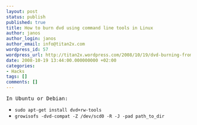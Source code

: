 ```yaml
---
layout: post
status: publish
published: true
title: How to burn dvd using command line tools in Linux
author: janos
author_login: janos
author_email: info@titan2x.com
wordpress_id: 57
wordpress_url: http://titan2x.wordpress.com/2008/10/19/dvd-burning-from-the-command-line/
date: 2008-10-19 13:44:00.000000000 +02:00
categories:
- Hacks
tags: []
comments: []
---
```

<div><span style="font-family:monospace;">In Ubuntu or Debian:</span></div>
<ul>
	<li><code>sudo apt-get install dvd+rw-tools</code></li>
	<li><code>growisofs -dvd-compat -Z /dev/scd0 -R -J -pad path_to_dir</code></li>
</ul>
